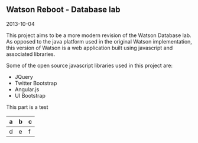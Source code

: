 ## Watson Reboot - Database lab
2013-10-04

This project aims to be a more modern revision of the Watson Database lab. As
opposed to the java platform used in the original Watson implementation, this
version of Watson is a web application built using javascript and associated
libraries. 

Some of the open source javascript libraries used in this project are:
- JQuery
- Twitter Bootstrap
- Angular.js
- UI Bootstrap

This part is a test

|a  |b  |c  |
|---|---|---|
|d  |e  |f  |
